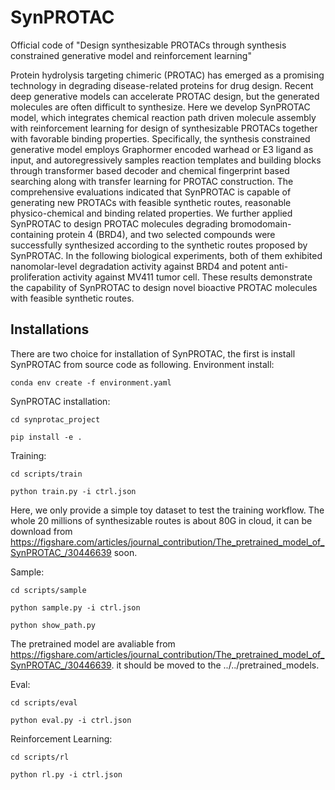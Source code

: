 # SynPROTAC
Official code of "Design synthesizable PROTACs through synthesis constrained generative model and reinforcement learning"

Protein hydrolysis targeting chimeric (PROTAC) has emerged as a promising technology in degrading disease-related proteins for drug design. Recent deep generative models can accelerate PROTAC design, but the generated molecules are often difficult to synthesize. Here we develop SynPROTAC model, which integrates chemical reaction path driven molecule assembly with reinforcement learning for design of synthesizable PROTACs together with favorable binding properties. Specifically, the synthesis constrained generative model employs Graphormer encoded warhead or E3 ligand as input, and autoregressively samples reaction templates and building blocks through transformer based decoder and chemical fingerprint based searching along with transfer learning for PROTAC construction. The comprehensive evaluations indicated that SynPROTAC is capable of generating new PROTACs with feasible synthetic routes, reasonable physico-chemical and binding related properties. We further applied SynPROTAC to design PROTAC molecules degrading bromodomain-containing protein 4 (BRD4), and two selected compounds were successfully synthesized according to the synthetic routes proposed by SynPROTAC. In the following biological experiments, both of them exhibited nanomolar-level degradation activity against BRD4 and potent anti-proliferation activity against MV411 tumor cell. These results demonstrate the capability of SynPROTAC to design novel bioactive PROTAC molecules with feasible synthetic routes. 

## Installations
There are two choice for installation of SynPROTAC, the first is install SynPROTAC from source code as following. 
Environment install:

	conda env create -f environment.yaml 


SynPROTAC installation:

	cd synprotac_project

	pip install -e .

Training:

	cd scripts/train

	python train.py -i ctrl.json 

Here, we only provide a simple toy dataset to test the training workflow. The whole 20 millions of synthesizable routes is about 80G in cloud, it can be download from https://figshare.com/articles/journal_contribution/The_pretrained_model_of_SynPROTAC_/30446639 soon. 

Sample:

	cd scripts/sample 
	
	python sample.py -i ctrl.json 
	
	python show_path.py 

The pretrained model are avaliable from  https://figshare.com/articles/journal_contribution/The_pretrained_model_of_SynPROTAC_/30446639. it should be moved to the ../../pretrained_models.  

Eval:
	
	cd scripts/eval 
	
	python eval.py -i ctrl.json 

Reinforcement Learning:
	
	cd scripts/rl

	python rl.py -i ctrl.json 

